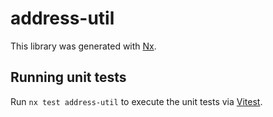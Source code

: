 # address-util

This library was generated with [Nx](https://nx.dev).

## Running unit tests

Run `nx test address-util` to execute the unit tests via [Vitest](https://vitest.dev/).

